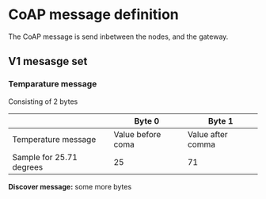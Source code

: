 # CoAP message definition

The CoAP message is send inbetween the nodes, and the gateway.

## V1 mesasge set

### Temparature message

Consisting of 2 bytes

|                          | Byte 0            | Byte 1            |
|--------------------------|-------------------|-------------------|
| Temperature message      | Value before coma | Value after comma |
| Sample for 25.71 degrees | 25                | 71                |


**Discover message:** some more bytes


